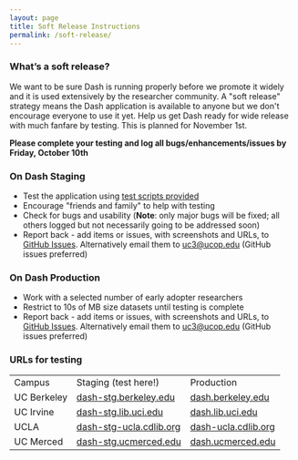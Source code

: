 ```yaml
---
layout: page
title: Soft Release Instructions
permalink: /soft-release/
---
```


### What’s a soft release?

We want to be sure Dash is running properly before we promote it widely and it is used extensively by the researcher community. A "soft release" strategy means the Dash application is available to anyone but we don't encourage everyone to use it yet. Help us get Dash ready for wide release with much fanfare by testing. This is planned for November 1st.

**Please complete your testing and log all bugs/enhancements/issues by Friday, October 10th**

### On Dash Staging

* Test the application using [test scripts provided](https://docs.google.com/document/d/1ijZZiqtMtdJnfQd8MH6Qmq4BBr4njiYInVYJzYu5eSc/edit) 
* Encourage "friends and family" to help with testing
* Check for bugs and usability (**Note**: only major bugs will be fixed; all others logged but not necessarily going to be addressed soon)
* Report back - add items or issues, with screenshots and URLs, to [GitHub Issues](http://github.com/CDLUC3/dash/issues). Alternatively email them to uc3@ucop.edu (GitHub issues preferred)

### On Dash Production

* Work with a selected number of early adopter researchers
* Restrict to 10s of MB size datasets until testing is complete
* Report back - add items or issues, with screenshots and URLs, to [GitHub Issues](http://github.com/CDLUC3/dash/issues). Alternatively email them to uc3@ucop.edu (GitHub issues preferred)

### URLs for testing

<table>														
<tr>	<td> 	Campus 	</td>	<td> 		 Staging (test here!) 		</td>	<td> 		Production 		</td>	</tr>
<tr>	<td> 	 UC Berkeley 	</td>	<td> 	<a href="	http://dash-stg.berkeley.edu">dash-stg.berkeley.edu	</a>	</td>	<td> 	<a href="	http://dash.berkeley.edu">dash.berkeley.edu	</a>	</td>	</tr>
<tr>	<td> 	 UC Irvine 	</td>	<td> 	<a href="	http://dash-stg.lib.uci.edu">dash-stg.lib.uci.edu	</a>	</td>	<td> 	<a href="	http://dash.lib.uci.edu">dash.lib.uci.edu	</a>	</td>	</tr>
<tr>	<td> 	 UCLA 	</td>	<td> 	<a href="	http://dash-ucla-stg.cdlib.org">dash-stg-ucla.cdlib.org	</a>	</td>	<td> 	<a href="	http://dash-ucla.cdlib.org">dash-ucla.cdlib.org	</a>	</td>	</tr>
<tr>	<td> 	 UC Merced 	</td>	<td> 	<a href="	http://dash-stg.ucmerced.edu">dash-stg.ucmerced.edu	</a>	</td>	<td> 	<a href="	http://dash.ucmerced.edu">dash.ucmerced.edu	</a>	</td>	</tr>
</table>														

